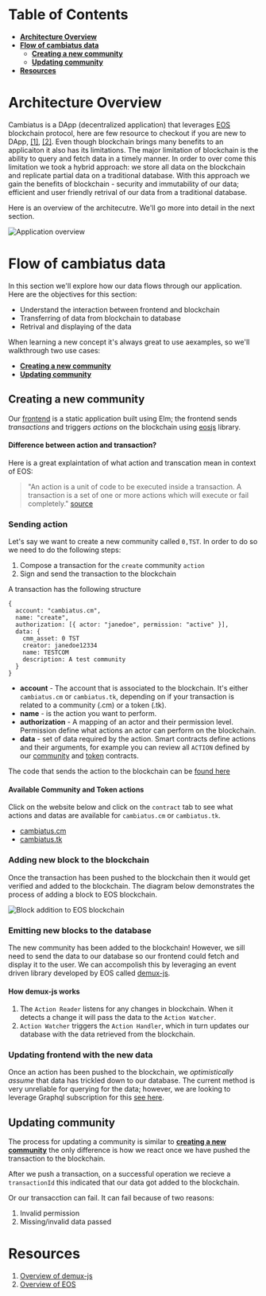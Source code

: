 # Table of Contents
- **[Architecture Overview](#Architecture-Overview)**
- **[Flow of cambiatus data](#Flow-of-cambiatus-data)**
  - **[Creating a new community](#Creating-a-new-community)**
  - **[Updating community](#Updating-community)**
- **[Resources](#Resources)**

# Architecture Overview
Cambiatus is a DApp (decentralized application) that leverages [EOS](https://training.eos.io/) blockchain protocol, here are few resource to checkout if you are new to DApp, [[1]](https://www.freecodecamp.org/news/what-is-a-dapp-a-guide-to-ethereum-dapps/), [[2]](https://medium.com/proof-systems/a-dapp-is-not-a-protocol-824411a55582).
Even though blockchain brings many benefits to an applicaiton it also has its limitations. The major limitation of blockchain is the ability to query and fetch data in a timely manner. In order to over come this limitation we took a hybrid approach: we store all data on the blockchain and replicate partial data on a traditional database. With this approach we gain the benefits of blockchain - security and immutability of our data; efficient and user friendly retrival of our data from a traditional database.

Here is an overview of the architecutre. We'll go more into detail in the next section.

![Application overview](https://raw.githubusercontent.com/cambiatus/backend/architecture-deep-dive/.github/cambiatus_data_flow.png)

# Flow of cambiatus data 
In this section we'll explore how our data flows through our application. Here are the objectives for this section:

* Understand the interaction between frontend and blockchain
* Transferring of data from blockchain to database
* Retrival and displaying of the data

When learning a new concept it's always great to use aexamples, so we'll walkthrough two use cases:
- **[Creating a new community](#Creating-a-new-community)**
- **[Updating community](#Updating-community)**

## Creating a new community
Our [frontend](https://github.com/cambiatus/frontend) is a static application built using Elm; the frontend sends *transactions* and triggers *actions* on the blockchain using [eosjs](https://github.com/EOSIO/eosjs) library. 

#### Difference between action and transaction?
Here is a great explaintation of what action and transcation mean in context of EOS:
> "An action is a unit of code to be executed inside a transaction. A transaction is a set of one or more actions which will execute or fail completely." [source](https://forum.ivanontech.com/t/reading-assignment-eos-basics/3085/6)

### Sending action
Let's say we want to create a new community called `0,TST`. In order to do so we need to do the following steps:

1. Compose a transaction for the `create` community `action`
2. Sign and send the transaction to the blockchain

A transaction has the following structure
```
{
  account: "cambiatus.cm",
  name: "create",
  authorization: [{ actor: "janedoe", permission: "active" }],
  data: {
    cmm_asset: 0 TST
    creator: janedoe12334
    name: TESTCOM
    description: A test community
  }
}
```

* **account** - The account that is associated to the blockchain. It's either `cambiatus.cm` or `cambiatus.tk`, depending on if your transaction is related to a community (.cm) or a token (.tk).
* **name** - is the action you want to perform.
* **authorization** - A mapping of an actor and their permission level. Permission define what actions an actor can perform on the blockchain.
* **data** - set of data required by the action. Smart contracts define actions and their arguments, for example you can review all `ACTION` defined by our [community](https://github.com/cambiatus/contracts/blob/57b0fc896f8d710f774d5b5f862bc33c0fe4a890/community/community.hpp#L165) and [token](https://github.com/cambiatus/contracts/blob/57b0fc896f8d710f774d5b5f862bc33c0fe4a890/token/token.hpp#L50) contracts.

The code that sends the action to the blockchain can be [found here](https://github.com/cambiatus/frontend/blob/16908faf461329c2f165c0bd47ca69aa7371a95e/src/index.js#L450)

#### Available Community and Token actions
Click on the website below and click on the `contract` tab to see what actions and datas are available for `cambiatus.cm` or `cambiatus.tk`. 
* [cambiatus.cm](https://local.bloks.io/account/cambiatus.cm?nodeUrl=http%3A%2F%2Fstaging.cambiatus.io&coreSymbol=SYS&systemDomain=eosio&loadContract=true&tab=Tables&account=cambiatus.cm&scope=cambiatus.cm&limit=100)
* [cambiatus.tk](https://local.bloks.io/account/cambiatus.tk?nodeUrl=http%3A%2F%2Fstaging.cambiatus.io&coreSymbol=SYS&systemDomain=eosio)

### Adding new block to the blockchain
Once the transaction has been pushed to the blockchain then it would get verified and added to the blockchain. The diagram below demonstrates the process of adding a block to EOS blockchain.

![Block addition to EOS blockchain](https://raw.githubusercontent.com/cambiatus/backend/architecture-deep-dive/.github/block_addition.png)

### Emitting new blocks to the database
The new community has been added to the blockchain! However, we sill need to send the data to our database so our frontend could fetch and display it to the user. We can accompolish this by leveraging an event driven library developed by EOS called [demux-js](https://github.com/EOSIO/demux-js-eos).

#### How demux-js works
1. The `Action Reader` listens for any changes in blockchain. When it detects a change it will pass the data to the `Action Watcher`.
2. `Action Watcher` triggers the `Action Handler`, which in turn updates our database with the data retrieved from the blockchain.

### Updating frontend with the new data
Once an action has been pushed to the blockchain, we *optimistically assume* that data has trickled down to our database. The current method is very unreliable for querying for the data; however, we are looking to leverage Graphql subscription for this [see here](https://github.com/cambiatus/backend/issues/148).

## Updating community
The process for updating a community is similar to **[creating a new community](#Creating-a-new-community)** the only difference is how we react once we have pushed the transaction to the blockchain.

After we push a transaction, on a successful operation we recieve a `transactionId` this indicated that our data got added to the blockchain. 

Or our transacction can fail. It can fail because of two reasons:
1. Invalid permission
2. Missing/invalid data passed

# Resources
1. [Overview of demux-js](https://medium.com/eosio/introducing-demux-deterministic-databases-off-chain-verified-by-the-eosio-blockchain-bd860c49b017)
2. [Overview of EOS](https://training.eos.io/courses/introduction-to-eosio-non-technical) 
